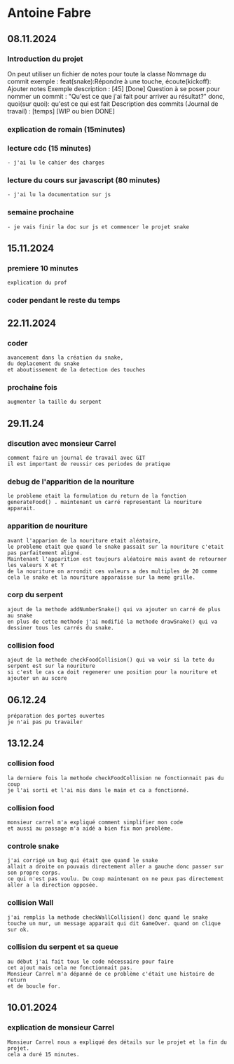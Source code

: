# Antoine Fabre 
## 08.11.2024
### Introduction du projet
On peut utiliser un fichier de notes pour toute la classe
Nommage du commit exemple : feat(snake):Répondre à une touche, écoute(kickoff): Ajouter notes
Exemple description : [45] [Done]
Question à se poser pour nommer un commit : "Qu'est ce que j'ai fait pour arriver au résultat?" donc, quoi(sur quoi): qu'est ce qui est fait
Description des commits (Journal de travail) : [temps] [WIP ou bien DONE]

### explication de romain (15minutes)

### lecture cdc (15 minutes)
    - j'ai lu le cahier des charges

### lecture du cours sur javascript (80 minutes)
    - j'ai lu la documentation sur js

### semaine prochaine
    - je vais finir la doc sur js et commencer le projet snake

## 15.11.2024
### premiere 10 minutes
    explication du prof

### coder pendant le reste du temps

## 22.11.2024
### coder
    avancement dans la création du snake,
    du deplacement du snake
    et aboutissement de la detection des touches
### prochaine fois
    augmenter la taille du serpent

## 29.11.24 

### discution avec monsieur Carrel
    comment faire un journal de travail avec GIT
    il est important de reussir ces periodes de pratique

### debug de l'apparition de la nouriture
    le probleme etait la formulation du return de la fonction 
    generateFood() . maintenant un carré representant la nouriture apparait.

### apparition de nouriture
    avant l'apparion de la nouriture etait aléatoire,
    le probleme etait que quand le snake passait sur la nouriture c'etait 
    pas parfaitement aligné.
    Maintenant l'apparition est toujours aléatoire mais avant de retourner les valeurs X et Y 
    de la nouriture on arrondit ces valeurs a des multiples de 20 comme cela le snake et la nouriture apparaisse sur la meme grille.

### corp du serpent
    ajout de la methode addNumberSnake() qui va ajouter un carré de plus au snake 
    en plus de cette methode j'ai modifié la methode drawSnake() qui va dessiner tous les carrés du snake. 

### collision food
    ajout de la methode checkFoodCollision() qui va voir si la tete du serpent est sur la nouriture 
    si c'est le cas ca doit regenerer une position pour la nouriture et ajouter un au score

## 06.12.24
    préparation des portes ouvertes
    je n'ai pas pu travailer
## 13.12.24

### collision food 
    la derniere fois la methode checkFoodCollision ne fonctionnait pas du coup 
    je l'ai sorti et l'ai mis dans le main et ca a fonctionné.

### collision food 
    monsieur carrel m'a expliqué comment simplifier mon code 
    et aussi au passage m'a aidé a bien fix mon problème.

### controle snake
    j'ai corrigé un bug qui était que quand le snake 
    allait a droite on pouvais directement aller a gauche donc passer sur son propre corps.
    ce qui n'est pas voulu. Du coup maintenant on ne peux pas directement aller a la direction opposée.

### collision Wall
    j'ai remplis la methode checkWallCollision() donc quand le snake 
    touche un mur, un message apparait qui dit GameOver. quand on clique sur ok. 

### collision du serpent et sa queue
    au début j'ai fait tous le code nécessaire pour faire
    cet ajout mais cela ne fonctionnait pas.
    Monsieur Carrel m'a dépanné de ce problème c'était une histoire de return 
    et de boucle for.

## 10.01.2024 

### explication de monsieur Carrel
    Monsieur Carrel nous a expliqué des détails sur le projet et la fin du projet.
    cela a duré 15 minutes. 